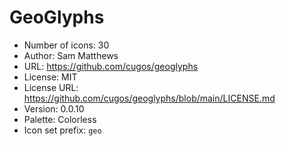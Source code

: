 # GeoGlyphs

- Number of icons: 30
- Author: Sam Matthews
- URL: https://github.com/cugos/geoglyphs
- License: MIT
- License URL: https://github.com/cugos/geoglyphs/blob/main/LICENSE.md
- Version: 0.0.10
- Palette: Colorless
- Icon set prefix: `geo`
